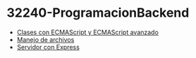 # **32240-ProgramacionBackend**

- [Clases con ECMAScript y ECMAScript avanzado](1%20-%20Clases%20ECMAScript%20y%20ECMAScript%20avanzado/README.md)
- [Manejo de archivos](2%20-%20Manejo%20de%20archivos/README.md)
- [Servidor con Express](3%20-%20Servidor%20con%20Express/README.md)
